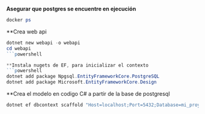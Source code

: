 
**Asegurar que postgres se encuentre en ejecución**
```powershell
docker ps
```

**Crea web api
```powershell
dotnet new webapi -o webapi
cd webapi
```powershell

**Instala nugets de EF, para inicializar el contexto
```powershell
dotnet add package Npgsql.EntityFrameworkCore.PostgreSQL
dotnet add package Microsoft.EntityFrameworkCore.Design
```

**Crea el modelo en codigo C# a partir de la base de postgresql
```powershell
dotnet ef dbcontext scaffold "Host=localhost;Port=5432;Database=mi_proyecto;Username=postgres;Password=contraseña" Npgsql.EntityFrameworkCore.PostgreSQL --output-dir Models
```